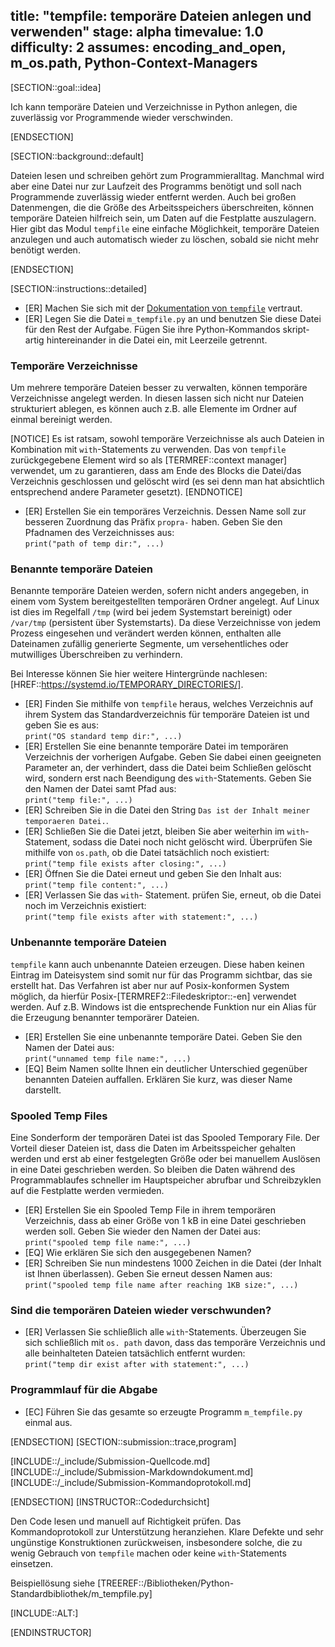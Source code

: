 title: "tempfile: temporäre Dateien anlegen und verwenden"
stage: alpha
timevalue: 1.0
difficulty: 2
assumes: encoding_and_open, m_os.path, Python-Context-Managers
---

[SECTION::goal::idea]

Ich kann temporäre Dateien und Verzeichnisse in Python anlegen, die zuverlässig vor 
Programmende wieder verschwinden.

[ENDSECTION]

[SECTION::background::default]

Dateien lesen und schreiben gehört zum Programmieralltag. Manchmal wird aber eine Datei nur 
zur Laufzeit des Programms benötigt und soll nach Programmende zuverlässig wieder entfernt werden. Auch 
bei großen Datenmengen, die die Größe des Arbeitsspeichers überschreiten, können temporäre Dateien 
hilfreich sein, um Daten auf die Festplatte auszulagern. Hier gibt das Modul `tempfile` eine 
einfache Möglichkeit, temporäre Dateien anzulegen und auch automatisch wieder zu löschen, sobald sie 
nicht mehr benötigt werden.

[ENDSECTION]

[SECTION::instructions::detailed]

- [ER] Machen Sie sich mit der [Dokumentation von `tempfile`](https://docs.python.org/3/library/tempfile.html)
  vertraut.
- [ER] Legen Sie die Datei `m_tempfile.py` an und benutzen Sie diese Datei für den Rest der 
  Aufgabe. 
  Fügen Sie ihre Python-Kommandos skript-artig hintereinander in die Datei ein, mit Leerzeile 
  getrennt.

### Temporäre Verzeichnisse

Um mehrere temporäre Dateien besser zu verwalten, können temporäre Verzeichnisse angelegt 
werden. In diesen lassen sich nicht nur Dateien strukturiert ablegen, es können auch z.B. alle 
Elemente im Ordner auf einmal bereinigt werden.

[NOTICE]
Es ist ratsam, sowohl temporäre Verzeichnisse als auch Dateien in Kombination mit 
`with`-Statements zu verwenden. Das von `tempfile` zurückgegebene Element wird so als 
[TERMREF::context manager] verwendet, um zu garantieren, dass am Ende des Blocks die 
Datei/das Verzeichnis geschlossen und gelöscht wird (es sei denn man hat absichtlich 
entsprechend andere Parameter gesetzt).
[ENDNOTICE]

- [ER] Erstellen Sie ein temporäres Verzeichnis. 
  Dessen Name soll zur besseren Zuordnung das Präfix `propra-` haben. 
  Geben Sie den Pfadnamen des Verzeichnisses aus:  
  `print("path of temp dir:", ...)`

### Benannte temporäre Dateien

Benannte temporäre Dateien werden, sofern nicht anders angegeben, in einem vom System 
bereitgestellten temporären Ordner angelegt. Auf Linux ist dies im Regelfall `/tmp` (wird bei jedem 
Systemstart bereinigt) oder `/var/tmp` (persistent über Systemstarts). Da diese Verzeichnisse von 
jedem Prozess eingesehen und verändert werden können, enthalten alle Dateinamen zufällig 
generierte Segmente, um versehentliches oder mutwilliges Überschreiben zu verhindern.

Bei Interesse können Sie hier weitere Hintergründe nachlesen: 
[HREF::https://systemd.io/TEMPORARY_DIRECTORIES/].

- [ER] Finden Sie mithilfe von `tempfile` heraus, welches Verzeichnis auf ihrem System das 
  Standardverzeichnis für temporäre Dateien ist und geben Sie es aus:  
  `print("OS standard temp dir:", ...)`
- [ER] Erstellen Sie eine benannte temporäre Datei im temporären Verzeichnis der vorherigen 
  Aufgabe. Geben Sie dabei einen geeigneten Parameter an, der verhindert, dass die Datei beim 
  Schließen gelöscht wird, sondern erst nach Beendigung des `with`-Statements. Geben Sie den 
  Namen der Datei samt Pfad aus:  
  `print("temp file:", ...)`
- [ER] Schreiben Sie in die Datei den String `Das ist der Inhalt meiner temporaeren Datei.`.
- [ER] Schließen Sie die Datei jetzt, bleiben Sie aber weiterhin im `with`-Statement, sodass die 
  Datei noch nicht gelöscht wird. Überprüfen Sie mithilfe von `os.path`, ob die Datei tatsächlich 
  noch existiert:  
  `print("temp file exists after closing:", ...)`
- [ER] Öffnen Sie die Datei erneut und geben Sie den Inhalt aus:  
  `print("temp file content:", ...)`  
- [ER] Verlassen Sie das `with`- Statement. prüfen Sie, erneut, ob die Datei noch im Verzeichnis 
  existiert:  
  `print("temp file exists after with statement:", ...)`

### Unbenannte temporäre Dateien

`tempfile` kann auch unbenannte Dateien erzeugen. 
Diese haben keinen Eintrag im Dateisystem sind somit nur für das Programm sichtbar, das sie erstellt hat. 
Das Verfahren ist aber nur auf Posix-konformen System möglich, da hierfür 
Posix-[TERMREF2::Filedeskriptor::-en] verwendet werden. 
Auf z.B.
Windows ist die entsprechende Funktion nur ein Alias für die Erzeugung benannter temporärer Dateien.

- [ER] Erstellen Sie eine unbenannte temporäre Datei. Geben Sie den Namen der Datei aus:  
  `print("unnamed temp file name:", ...)`
- [EQ] Beim Namen sollte Ihnen ein deutlicher Unterschied gegenüber benannten Dateien auffallen. 
  Erklären Sie kurz, was dieser Name darstellt.

### Spooled Temp Files

Eine Sonderform der temporären Datei ist das Spooled Temporary File. Der Vorteil dieser Dateien ist,
dass die Daten im Arbeitsspeicher gehalten werden und erst ab einer festgelegten Größe oder bei 
manuellem Auslösen in eine Datei geschrieben werden. So bleiben die Daten während des 
Programmablaufes schneller im Hauptspeicher abrufbar und Schreibzyklen auf die Festplatte werden 
vermieden.

- [ER] Erstellen Sie ein Spooled Temp File in ihrem temporären Verzeichnis, dass ab einer Größe von 
  1 kB in eine Datei geschrieben werden soll. Geben Sie wieder den Namen der Datei aus:  
  `print("spooled temp file name:", ...)`
- [EQ] Wie erklären Sie sich den ausgegebenen Namen?
- [ER] Schreiben Sie nun mindestens 1000 Zeichen in die Datei (der Inhalt ist Ihnen überlassen). 
  Geben Sie erneut dessen Namen aus:  
  `print("spooled temp file name after reaching 1KB size:", ...)`

### Sind die temporären Dateien wieder verschwunden?

- [ER] Verlassen Sie schließlich alle `with`-Statements. Überzeugen Sie sich schließlich mit `os.
  path` davon, dass das temporäre Verzeichnis und alle beinhalteten Dateien tatsächlich entfernt 
  wurden:  
  `print("temp dir exist after with statement:", ...)`

### Programmlauf für die Abgabe

- [EC] Führen Sie das gesamte so erzeugte Programm `m_tempfile.py` einmal aus.

[ENDSECTION]
[SECTION::submission::trace,program]

[INCLUDE::/_include/Submission-Quellcode.md]
[INCLUDE::/_include/Submission-Markdowndokument.md]
[INCLUDE::/_include/Submission-Kommandoprotokoll.md]

[ENDSECTION]
[INSTRUCTOR::Codedurchsicht]

Den Code lesen und manuell auf Richtigkeit prüfen.
Das Kommandoprotokoll zur Unterstützung heranziehen.
Klare Defekte und sehr ungünstige Konstruktionen zurückweisen,
insbesondere solche, die zu wenig Gebrauch von `tempfile` machen
oder keine `with`-Statements einsetzen.

Beispiellösung siehe [TREEREF::/Bibliotheken/Python-Standardbibliothek/m_tempfile.py]

[INCLUDE::ALT:]

[ENDINSTRUCTOR]
